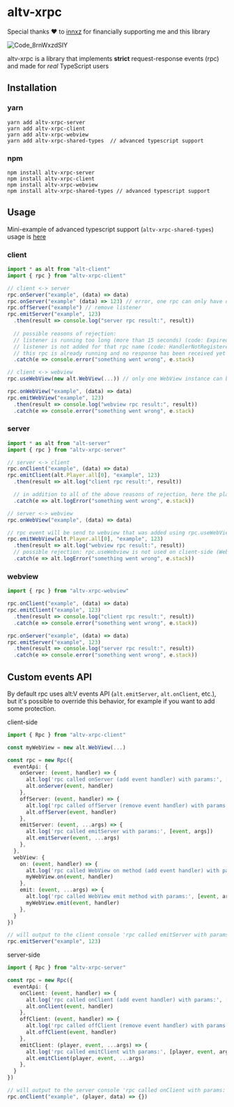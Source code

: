 # altv-xrpc

Special thanks ❤️ to [innxz](https://github.com/innxz) for financially supporting me and this library

![Code_8rnWxzdSIY](https://user-images.githubusercontent.com/54737754/208540996-e7862b93-2b85-4d4d-9217-a68924d0b50d.gif)

altv-xrpc is a library that implements **strict** request-response events (rpc) and made for *real* TypeScript users

## Installation

### yarn

```
yarn add altv-xrpc-server
yarn add altv-xrpc-client
yarn add altv-xrpc-webview
yarn add altv-xrpc-shared-types  // advanced typescript support
```

### npm

```
npm install altv-xrpc-server
npm install altv-xrpc-client
npm install altv-xrpc-webview
npm install altv-xrpc-shared-types // advanced typescript support
```

## Usage

Mini-example of advanced typescript support (`altv-xrpc-shared-types`) usage is [here](/example)

### client
```ts
import * as alt from "alt-client"
import { rpc } from "altv-xrpc-client"

// client <-> server
rpc.onServer("example", (data) => data)
rpc.onServer("example" (data) => 123) // error, one rpc can only have one listener
rpc.offServer("example") // remove listener
rpc.emitServer("example", 123)
  .then(result => console.log("server rpc result:", result))
  
  // possible reasons of rejection:
  // listener is running too long (more than 15 seconds) (code: Expired)
  // listener is not added for that rpc name (code: HandlerNotRegistered)
  // this rpc is already running and no response has been received yet (code: AlreadyPending)
  .catch(e => console.error("something went wrong", e.stack)

// client <-> webview
rpc.useWebView(new alt.WebView(...)) // only one WebView instance can be used

rpc.onWebView("example", (data) => data)
rpc.emitWebView("example", 123)
  .then(result => console.log("webview rpc result:", result))
  .catch(e => console.error("something went wrong", e.stack)
```

### server
```ts
import * as alt from "alt-server"
import { rpc } from "altv-xrpc-server"

// server <-> client
rpc.onClient("example", (data) => data)
rpc.emitClient(alt.Player.all[0], "example", 123)
  .then(result => alt.log("client rpc result:", result))

  // in addition to all of the above reasons of rejection, here the player can disconnect (code: PlayerDisconnected)
  .catch(e => alt.logError("something went wrong", e.stack))

// server <-> webview
rpc.onWebView("example", (data) => data)

// rpc event will be send to webview that was added using rpc.useWebView on client-side
rpc.emitWebView(alt.Player.all[0], "example", 123)
  .then(result => alt.log("webview rpc result:", result))
  // possible rejection: rpc.useWebview is not used on client-side (WebViewNotAdded)
  .catch(e => alt.logError("something went wrong", e.stack))
```

### webview
```ts
import { rpc } from "altv-xrpc-webview"

rpc.onClient("example", (data) => data)
rpc.emitClient("example", 123)
  .then(result => console.log("client rpc result:", result))
  .catch(e => console.error("something went wrong", e.stack))

rpc.onServer("example", (data) => data)
rpc.emitServer("example", 123)
  .then(result => console.log("server rpc result:", result))
  .catch(e => console.error("something went wrong", e.stack))
```


## Custom events API

By default rpc uses alt:V events API (`alt.emitServer`, `alt.onClient`, etc.), but it's possible to override this behavior, for example if you want to add some protection.

client-side
```ts
import { Rpc } from "altv-xrpc-client"

const myWebView = new alt.WebView(...)

const rpc = new Rpc({
  eventApi: {
    onServer: (event, handler) => {
      alt.log('rpc called onServer (add event handler) with params:', [event, handler])
      alt.onServer(event, handler)
    },
    offServer: (event, handler) => {
      alt.log('rpc called offServer (remove event handler) with params:', [event, handler])
      alt.offServer(event, handler)
    },
    emitServer: (event, ...args) => {
      alt.log('rpc called emitServer with params:', [event, args])
      alt.emitServer(event, ...args)
    },
  },
  webView: {
    on: (event, handler) => {
      alt.log('rpc called WebView on method (add event handler) with params:', [event, handler])
      myWebView.on(event, handler)
    },
    emit: (event, ...args) => {
      alt.log('rpc called WebView emit method with params:', [event, args])
      myWebView.emit(event, handler)
    },
  }
})

// will output to the client console 'rpc called emitServer with params: ["example", [123]]'
rpc.emitServer("example", 123) 
```

server-side
```ts
import { Rpc } from "altv-xrpc-server"

const rpc = new Rpc({
  eventApi: {
    onClient: (event, handler) => {
      alt.log('rpc called onClient (add event handler) with params:', [event, handler])
      alt.onClient(event, handler)
    },
    offClient: (event, handler) => {
      alt.log('rpc called offClient (remove event handler) with params:', [event, handler])
      alt.offClient(event, handler)
    },
    emitClient: (player, event, ...args) => {
      alt.log('rpc called emitClient with params:', [player, event, args])
      alt.emitClient(player, event, ...args)
    },
  }
})

// will output to the server console 'rpc called onClient with params: ["example", <function>]'
rpc.onClient("example", (player, data) => {})
```
